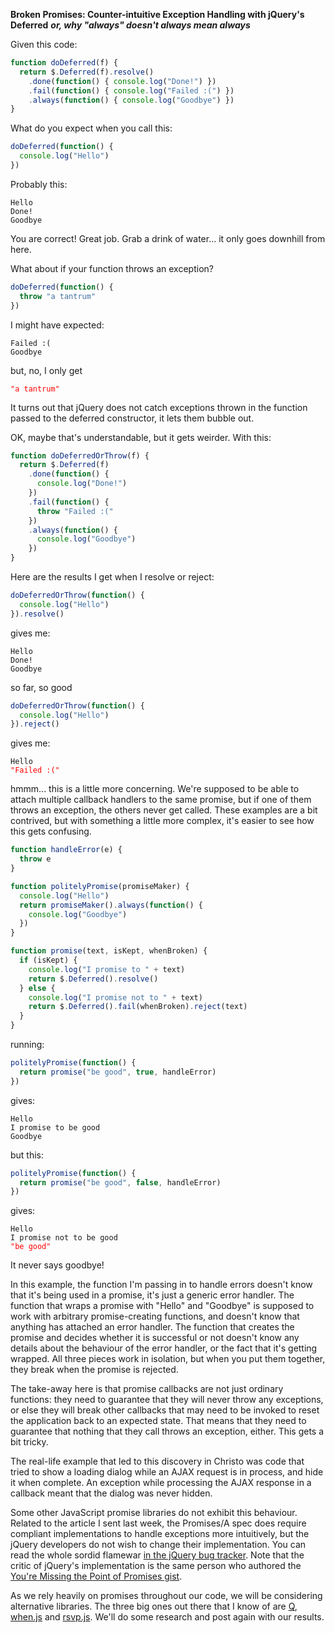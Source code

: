 **Broken Promises: Counter-intuitive Exception Handling with jQuery's Deferred**
***or, why "always" doesn't always mean always***

Given this code:

```javascript
function doDeferred(f) {
  return $.Deferred(f).resolve()
    .done(function() { console.log("Done!") })
    .fail(function() { console.log("Failed :(") })
    .always(function() { console.log("Goodbye") })
}
```

What do you expect when you call this:

```javascript
doDeferred(function() {
  console.log("Hello")
})
```

Probably this:

```
Hello
Done!
Goodbye
```

You are correct! Great job. Grab a drink of water... it only goes downhill from here.

What about if your function throws an exception?

```javascript
doDeferred(function() {
  throw "a tantrum"
})
```

I might have expected:

```
Failed :(
Goodbye
```

but, no, I only get

<pre>
<code style="color:red">"a tantrum"</code>
</pre>

It turns out that jQuery does not catch exceptions thrown in the function passed to the deferred constructor, it lets them bubble out.

OK, maybe that's understandable, but it gets weirder. With this:

```javascript
function doDeferredOrThrow(f) {
  return $.Deferred(f)
    .done(function() {
      console.log("Done!")
    })
    .fail(function() {
      throw "Failed :("
    })
    .always(function() {
      console.log("Goodbye")
    })
}
```

Here are the results I get when I resolve or reject:

```javascript
doDeferredOrThrow(function() {
  console.log("Hello")
}).resolve()
```

gives me:

```
Hello
Done!
Goodbye
```

so far, so good

```javascript
doDeferredOrThrow(function() {
  console.log("Hello")
}).reject()
```

gives me:

<pre>
<code>Hello</code>
<code style="color:red">"Failed :("</code>
</pre>

hmmm... this is a little more concerning. We're supposed to be able to attach multiple callback handlers to the same promise, but if one of them throws an exception, the others never get called. These examples are a bit contrived, but with something a little more complex, it's easier to see how this gets confusing.

```javascript
function handleError(e) {
  throw e
}

function politelyPromise(promiseMaker) {
  console.log("Hello")
  return promiseMaker().always(function() {
    console.log("Goodbye")
  })
}

function promise(text, isKept, whenBroken) {
  if (isKept) {
    console.log("I promise to " + text)
    return $.Deferred().resolve()
  } else {
    console.log("I promise not to " + text)
    return $.Deferred().fail(whenBroken).reject(text)
  }
}
```

running:

```javascript
politelyPromise(function() {
  return promise("be good", true, handleError)
})
```

gives:

```
Hello
I promise to be good
Goodbye
```

but this:

```javascript
politelyPromise(function() {
  return promise("be good", false, handleError)
})
```

gives:

<pre>
<code>Hello</code>
<code>I promise not to be good</code>
<code style="color:red">"be good"</code>
</pre>

It never says goodbye!

In this example, the function I'm passing in to handle errors doesn't know that it's being used in a promise, it's just a generic error handler. The function that wraps a promise with "Hello" and "Goodbye" is supposed to work with arbitrary promise-creating functions, and doesn't know that anything has attached an error handler. The function that creates the promise and decides whether it is successful or not doesn't know any details about the behaviour of the error handler, or the fact that it's getting wrapped. All three pieces work in isolation, but when you put them together, they break when the promise is rejected.

The take-away here is that promise callbacks are not just ordinary functions: they need to guarantee that they will never throw any exceptions, or else they will break other callbacks that may need to be invoked to reset the application back to an expected state. That means that they need to guarantee that nothing that they call throws an exception, either. This gets a bit tricky.

The real-life example that led to this discovery in Christo was code that tried to show a loading dialog while an AJAX request is in process, and hide it when complete. An exception while processing the AJAX response in a callback meant that the dialog was never hidden.

Some other JavaScript promise libraries do not exhibit this behaviour. Related to the article I sent last week, the Promises/A spec does require compliant implementations to handle exceptions more intuitively, but the jQuery developers do not wish to change their implementation. You can read the whole sordid flamewar [in the jQuery bug tracker](http://bugs.jquery.com/ticket/11010). Note that the critic of jQuery's implementation is the same person who authored the [You're Missing the Point of Promises gist](https://gist.github.com/3889970).

As we rely heavily on promises throughout our code, we will be considering alternative libraries. The three big ones out there that I know of are [Q](https://github.com/kriskowal/q), [when.js](https://github.com/cujojs/when) and [rsvp.js](https://github.com/tildeio/rsvp.js?utm_source=javascriptweekly). We'll do some research and post again with our results.
